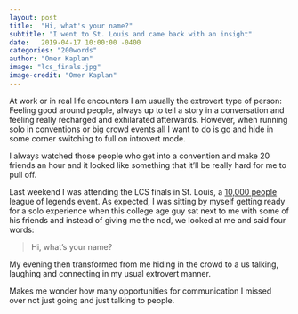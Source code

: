 ```yaml
---
layout: post
title:  "Hi, what's your name?"
subtitle: "I went to St. Louis and came back with an insight"
date:   2019-04-17 10:00:00 -0400
categories: "200words"
author: "Omer Kaplan"
image: "lcs_finals.jpg"
image-credit: "Omer Kaplan"
---
```


At work or in real life encounters I am usually the extrovert type of person: Feeling good around people, always up to tell a story in a conversation and feeling really recharged and exhilarated afterwards. However, when running solo in conventions or big crowd events all I want to do is go and hide in some corner switching to full on introvert mode.

I always watched those people who get into a convention and make 20 friends an hour and it looked like something that it’ll be really hard for me to pull off.

Last weekend I was attending the LCS finals in St. Louis, a [10,000 people](https://www.youtube.com/watch?v=Rp-WpnHn0kY) league of legends event. As expected, I was sitting by myself getting ready for a solo experience when this college age guy sat next to me with some of his friends and instead of giving me the nod, we looked at me and said four words:

>Hi, what’s your name?

My evening then transformed from me hiding in the crowd to a us talking, laughing and connecting in my usual extrovert manner.

Makes me wonder how many opportunities for communication I missed over not just going and just talking to people.
